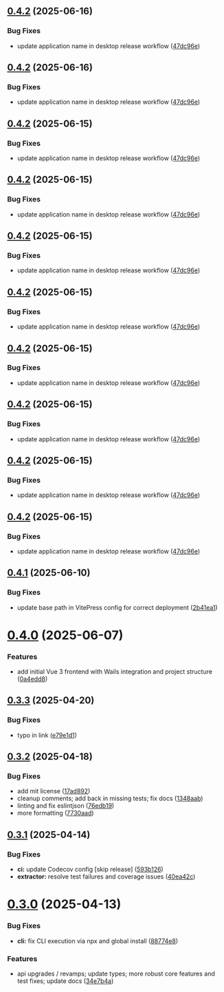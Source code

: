 ## [0.4.2](https://github.com/manicinc/portapack/compare/v0.4.1...v0.4.2) (2025-06-16)


### Bug Fixes

* update application name in desktop release workflow ([47dc96e](https://github.com/manicinc/portapack/commit/47dc96e4a1d92541f498c084af930a41bc2628ef))

## [0.4.2](https://github.com/manicinc/portapack/compare/v0.4.1...v0.4.2) (2025-06-16)


### Bug Fixes

* update application name in desktop release workflow ([47dc96e](https://github.com/manicinc/portapack/commit/47dc96e4a1d92541f498c084af930a41bc2628ef))

## [0.4.2](https://github.com/manicinc/portapack/compare/v0.4.1...v0.4.2) (2025-06-15)


### Bug Fixes

* update application name in desktop release workflow ([47dc96e](https://github.com/manicinc/portapack/commit/47dc96e4a1d92541f498c084af930a41bc2628ef))

## [0.4.2](https://github.com/manicinc/portapack/compare/v0.4.1...v0.4.2) (2025-06-15)


### Bug Fixes

* update application name in desktop release workflow ([47dc96e](https://github.com/manicinc/portapack/commit/47dc96e4a1d92541f498c084af930a41bc2628ef))

## [0.4.2](https://github.com/manicinc/portapack/compare/v0.4.1...v0.4.2) (2025-06-15)


### Bug Fixes

* update application name in desktop release workflow ([47dc96e](https://github.com/manicinc/portapack/commit/47dc96e4a1d92541f498c084af930a41bc2628ef))

## [0.4.2](https://github.com/manicinc/portapack/compare/v0.4.1...v0.4.2) (2025-06-15)


### Bug Fixes

* update application name in desktop release workflow ([47dc96e](https://github.com/manicinc/portapack/commit/47dc96e4a1d92541f498c084af930a41bc2628ef))

## [0.4.2](https://github.com/manicinc/portapack/compare/v0.4.1...v0.4.2) (2025-06-15)


### Bug Fixes

* update application name in desktop release workflow ([47dc96e](https://github.com/manicinc/portapack/commit/47dc96e4a1d92541f498c084af930a41bc2628ef))

## [0.4.2](https://github.com/manicinc/portapack/compare/v0.4.1...v0.4.2) (2025-06-15)


### Bug Fixes

* update application name in desktop release workflow ([47dc96e](https://github.com/manicinc/portapack/commit/47dc96e4a1d92541f498c084af930a41bc2628ef))

## [0.4.2](https://github.com/manicinc/portapack/compare/v0.4.1...v0.4.2) (2025-06-15)


### Bug Fixes

* update application name in desktop release workflow ([47dc96e](https://github.com/manicinc/portapack/commit/47dc96e4a1d92541f498c084af930a41bc2628ef))

## [0.4.2](https://github.com/manicinc/portapack/compare/v0.4.1...v0.4.2) (2025-06-15)


### Bug Fixes

* update application name in desktop release workflow ([47dc96e](https://github.com/manicinc/portapack/commit/47dc96e4a1d92541f498c084af930a41bc2628ef))

## [0.4.1](https://github.com/manicinc/portapack/compare/v0.4.0...v0.4.1) (2025-06-10)


### Bug Fixes

* update base path in VitePress config for correct deployment ([2b41ea1](https://github.com/manicinc/portapack/commit/2b41ea1edae6d2185f34b1b595f6741e58ccd080))

# [0.4.0](https://github.com/manicinc/portapack/compare/v0.3.3...v0.4.0) (2025-06-07)


### Features

* add initial Vue 3 frontend with Wails integration and project structure ([0a4edd8](https://github.com/manicinc/portapack/commit/0a4edd8b7c14a15acaaf8554536fa1792eec8049))

## [0.3.3](https://github.com/manicinc/portapack/compare/v0.3.2...v0.3.3) (2025-04-20)


### Bug Fixes

* typo in link ([e79e1d1](https://github.com/manicinc/portapack/commit/e79e1d105f800550d067d62ec04d0af6888eb82d))

## [0.3.2](https://github.com/manicinc/portapack/compare/v0.3.1...v0.3.2) (2025-04-18)


### Bug Fixes

* add mit license ([17ad892](https://github.com/manicinc/portapack/commit/17ad89295c98eee56704841ae25670559874f4fb))
* cleanup comments; add back in missing tests; fix docs ([1348aab](https://github.com/manicinc/portapack/commit/1348aab5561842e29b6e434d6bb109780b95c486))
* linting and fix eslintjson ([76edb19](https://github.com/manicinc/portapack/commit/76edb19c96e563c778cadf06a00a27f7171041a2))
* more formatting ([7730aad](https://github.com/manicinc/portapack/commit/7730aadefc6310a58f483bfcdce2243e3279bdb2))

## [0.3.1](https://github.com/manicinc/portapack/compare/v0.3.0...v0.3.1) (2025-04-14)

### Bug Fixes

- **ci:** update Codecov config [skip release] ([593b126](https://github.com/manicinc/portapack/commit/593b1262183d05a9a7099463b6da0f4deb916576))
- **extractor:** resolve test failures and coverage issues ([40ea42c](https://github.com/manicinc/portapack/commit/40ea42cbdbeec67657225c50eb97ef0965cd2769))

# [0.3.0](https://github.com/manicinc/portapack/compare/v0.2.1...v0.3.0) (2025-04-13)

### Bug Fixes

- **cli:** fix CLI execution via npx and global install ([88774e8](https://github.com/manicinc/portapack/commit/88774e80d28d0ac9292906ac7454d4528a5396ec))

### Features

- api upgrades / revamps; update types; more robust core features and test fixes; update docs ([34e7b4a](https://github.com/manicinc/portapack/commit/34e7b4af55c6c934af8be0f1c43d427fd00a9594))
